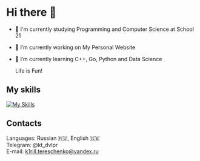 # Hi there 👋

- 🏢 I'm currently studying Programming and Computer Science at School 21
- 🔭 I’m currently working on My Personal Website
- 🌱 I’m currently learning C++, Go, Python and Data Science

  Life is Fun!

## My skills
[![My Skills](https://skillicons.dev/icons?i=c,cpp,bash,python,flask,linux,docker,html,css,js)](https://skillicons.dev)

## Contacts
Languages: Russian 🇷🇺, English 🇬🇧  
Telegram: @kt_dvlpr  
E-mail: k1rill.tereschenko@yandex.ru  



